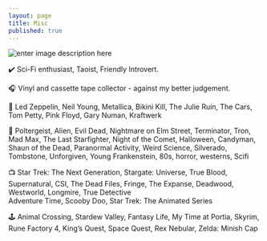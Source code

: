 ```yaml
---
layout: page
title: Misc
published: true
---
```


<p><img alt="enter image description here" src="https://raw.githubusercontent.com/planetspaceball/planetspaceball.github.io/master/images/cassette.jpg"></p>
<p>✔️ Sci-Fi enthusiast, Taoist, Friendly Introvert.</p>
<p>🎧 Vinyl and cassette tape collector - against my better judgement.</p>
<p>🎵 Led Zeppelin, Neil Young, Metallica, Bikini Kill, The Julie Ruin, The Cars, Tom Petty, Pink Floyd, Gary Numan, Kraftwerk</p>
<p>🎥 Poltergeist, Alien, Evil Dead, Nightmare on Elm Street, Terminator, Tron, Mad Max, The Last Starfighter, Night of the Comet, Halloween, Candyman, Shaun of the Dead, Paranormal Activity, Weird Science, Silverado, Tombstone, Unforgiven, Young Frankenstein, 80s, horror, westerns, Scifi</p>
<p>📺 Star Trek: The Next Generation, Stargate: Universe, True Blood, Supernatural, CSI, The Dead Files, Fringe, The Expanse, Deadwood, Westworld, Longmire, True Detective<br>
Adventure Time, Scooby Doo, Star Trek: The Animated Series</p>
<p>🕹️ Animal Crossing, Stardew Valley, Fantasy Life, My Time at Portia, Skyrim, Rune Factory 4, King’s Quest, Space Quest, Rex Nebular, Zelda: Minish Cap</p>

